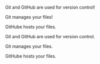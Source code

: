 Git and GitHub are used for version control!


Git manages your files!


GitHube hosts your files.


Git and GitHub are used for version control.



Git manages your files.




GitHube hosts your files.
